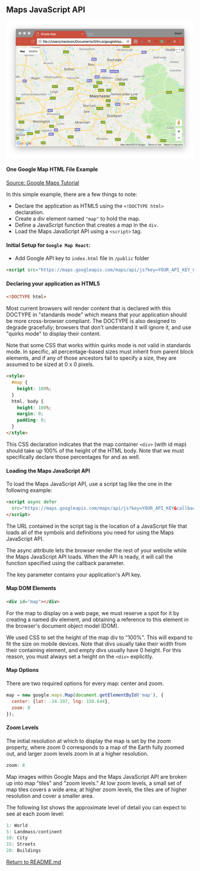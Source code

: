 ## Maps JavaScript API
![Maps JavaScript API](./basicHTML.png)

#### One Google Map HTML File Example
[Source: Google Maps Tutorial](https://developers.google.com/maps/documentation/javascript/tutorial)

In this simple example, there are a few things to note:
- Declare the application as HTML5 using the `<!DOCTYPE html>` declaration.
- Create a div element named `"map"` to hold the map.
- Define a JavaScript function that creates a map in the `div`.
- Load the Maps JavaScript API using a `<script>` tag.

#### Initial Setup for `Google Map React`:
- Add Google API key to `index.html` file in `/public` folder
```html
<script src="https://maps.googleapis.com/maps/api/js?key=YOUR_API_KEY_GOES_HERE&callback=initMap"></script>
```

#### Declaring your application as HTML5
```html
<!DOCTYPE html>
```
Most current browsers will render content that is declared with this DOCTYPE in "standards mode" which means that your application should be more cross-browser compliant. The DOCTYPE is also designed to degrade gracefully; browsers that don't understand it will ignore it, and use "quirks mode" to display their content.

Note that some CSS that works within quirks mode is not valid in standards mode. In specific, all percentage-based sizes must inherit from parent block elements, and if any of those ancestors fail to specify a size, they are assumed to be sized at 0 x 0 pixels.
```html
<style>
  #map {
    height: 100%;
  }
  html, body {
    height: 100%;
    margin: 0;
    padding: 0;
  }
</style>
```
This CSS declaration indicates that the map container `<div>` (with id map) should take up 100% of the height of the HTML body. Note that we must specifically declare those percentages for <body> and <html> as well.

#### Loading the Maps JavaScript API
To load the Maps JavaScript API, use a script tag like the one in the following example:
```html
<script async defer
  src="https://maps.googleapis.com/maps/api/js?key=YOUR_API_KEY&callback=initMap">
</script>
```
The URL contained in the script tag is the location of a JavaScript file that loads all of the symbols and definitions you need for using the Maps JavaScript API.

The async attribute lets the browser render the rest of your website while the Maps JavaScript API loads. When the API is ready, it will call the function specified using the callback parameter.

The key parameter contains your application's API key.

#### Map DOM Elements
```html
<div id="map"></div>
```
For the map to display on a web page, we must reserve a spot for it by creating a named div element, and obtaining a reference to this element in the browser's document object model (DOM).

We used CSS to set the height of the map div to "100%". This will expand to fit the size on mobile devices. Note that divs usually take their width from their containing element, and empty divs usually have 0 height. For this reason, you must always set a height on the `<div>` explicitly.

#### Map Options
There are two required options for every map: center and zoom.
```js
map = new google.maps.Map(document.getElementById('map'), {
  center: {lat: -34.397, lng: 150.644},
  zoom: 8
});
```
#### Zoom Levels
The initial resolution at which to display the map is set by the zoom property, where zoom 0 corresponds to a map of the Earth fully zoomed out, and larger zoom levels zoom in at a higher resolution.
```js
zoom: 8
```
Map images within Google Maps and the Maps JavaScript API are broken up into map "tiles" and "zoom levels." At low zoom levels, a small set of map tiles covers a wide area; at higher zoom levels, the tiles are of higher resolution and cover a smaller area.

The following list shows the approximate level of detail you can expect to see at each zoom level:
```js
1: World
5: Landmass/continent
10: City
15: Streets
20: Buildings
```

[Return to README.md](../README.md)
